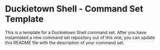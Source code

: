 # Duckietown Shell - Command Set Template

This is a template for a Duckietown Shell command set.
After you have instantiated a new command set repository out of this one, you can update this README file with the 
description of your command set.
